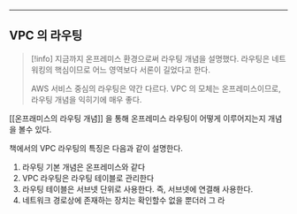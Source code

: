
---

## VPC 의 라우팅

> [!info]
> 지금까지 온프레미스 환경으로써 라우팅 개념을 설명했다.
> 라우팅은 네트워킹의 핵심이므로 어느 영역보다 서론이 길었다고 한다.
> 
> AWS 서비스 중심의 라우팅은 약간 다르다.
> VPC 의 모체는 온프레미스이므로, 라우팅 개념을 익히기에 매우 좋다.

[[온프래미스의 라우팅 개념]] 을 통해 온프레미스 라우팅이 어떻게 이루어지는지 개념을 볼수 있다.

책에서의 VPC 라우팅의 특징은 다음과 같이 설명한다.

1. 라우팅 기본 개념은 온프레미스와 같다
2. VPC 라우팅은 라우팅 테이블로 관리한다
3. 라우팅 테이블은 서브넷 단위로 사용한다. 즉, 서브넷에 연결해 사용한다.
4. 네트워크 경로상에 존재하는 장치는 확인할수 없을 뿐더러 그 라